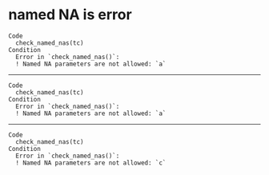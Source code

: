 # named NA is error

    Code
      check_named_nas(tc)
    Condition
      Error in `check_named_nas()`:
      ! Named NA parameters are not allowed: `a`

---

    Code
      check_named_nas(tc)
    Condition
      Error in `check_named_nas()`:
      ! Named NA parameters are not allowed: `a`

---

    Code
      check_named_nas(tc)
    Condition
      Error in `check_named_nas()`:
      ! Named NA parameters are not allowed: `c`

